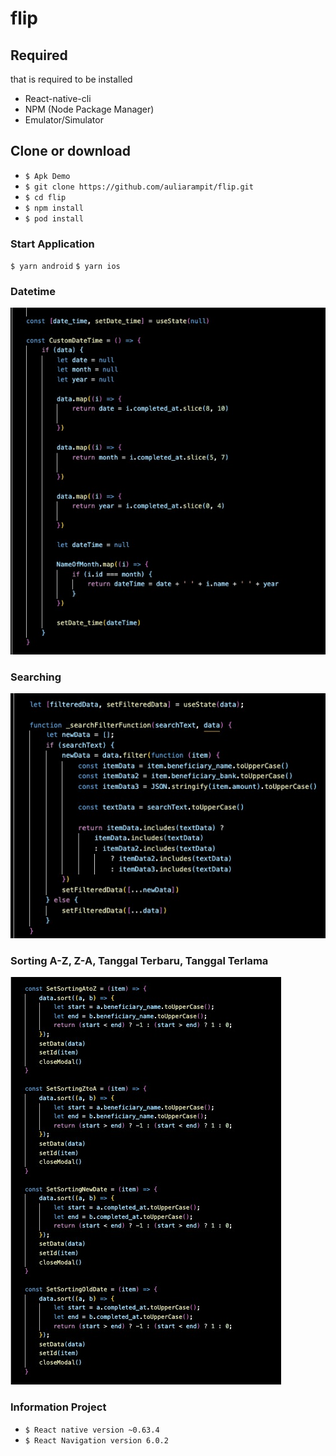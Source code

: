 # flip

## Required

that is required to be installed
- React-native-cli
- NPM (Node Package Manager)
- Emulator/Simulator

## Clone or download
- `$ Apk Demo `
- `$ git clone https://github.com/auliarampit/flip.git`
- `$ cd flip`
- `$ npm install`
- `$ pod install`

### Start Application
  `$ yarn android`
  `$ yarn ios`

### Datetime
<img src= 'https://github.com/auliarampit/flip/blob/master/src/assets/images/datetime.jpeg' />

### Searching
<img src= 'https://github.com/auliarampit/flip/blob/master/src/assets/images/searching.jpeg' />

### Sorting A-Z, Z-A, Tanggal Terbaru, Tanggal Terlama
<img src= 'https://github.com/auliarampit/flip/blob/master/src/assets/images/sorting.jpeg' />

### Information Project
- `$ React native version ~0.63.4`
- `$ React Navigation version 6.0.2`
